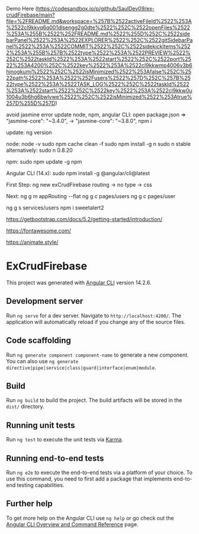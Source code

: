 Demo Here (https://codesandbox.io/p/github/SaulDev09/ex-crudFirebase/main?file=%2FREADME.md&workspace=%257B%2522activeFileId%2522%253A%2522cl9kkvq6q001dlsengg2g0dte%2522%252C%2522openFiles%2522%253A%255B%2522%252FREADME.md%2522%255D%252C%2522sidebarPanel%2522%253A%2522EXPLORER%2522%252C%2522gitSidebarPanel%2522%253A%2522COMMIT%2522%252C%2522sidekickItems%2522%253A%255B%257B%2522type%2522%253A%2522PREVIEW%2522%252C%2522taskId%2522%253A%2522start%2522%252C%2522port%2522%253A4200%252C%2522key%2522%253A%2522cl9kkwmp4006v3b6hjnogkumj%2522%252C%2522isMinimized%2522%253Afalse%252C%2522path%2522%253A%2522%252Fusers%2522%257D%252C%257B%2522type%2522%253A%2522TASK_LOG%2522%252C%2522taskId%2522%253A%2522start%2522%252C%2522key%2522%253A%2522cl9kkw0u1004u3b6hg6bwlywe%2522%252C%2522isMinimized%2522%253Atrue%257D%255D%257D)

avoid jasmine error update node, npm, angular CLI:
open package.json => "jasmine-core": "~3.4.0", -> "jasmine-core": "~3.8.0",
npm i

update:
ng version 

node:
node -v
sudo npm cache clean -f
sudo npm install -g n
sudo n stable
alternatively: sudo n 0.8.20

npm:
sudo npm update -g npm

Angular CLI (14.x):
sudo npm install -g @angular/cli@latest

First Step:
ng new exCrudFirebase
routing -> no
type -> css

Next:
ng g m appRouting --flat
ng g c pages/users
ng g c pages/user

ng g s services/users
npm i sweetalert2

https://getbootstrap.com/docs/5.2/getting-started/introduction/
    <link href="https://cdn.jsdelivr.net/npm/bootstrap@5.2.2/dist/css/bootstrap.min.css" rel="stylesheet" integrity="sha384-Zenh87qX5JnK2Jl0vWa8Ck2rdkQ2Bzep5IDxbcnCeuOxjzrPF/et3URy9Bv1WTRi" crossorigin="anonymous">

https://fontawesome.com/
	<script src="https://kit.fontawesome.com/8d37e4c24f.js" crossorigin="anonymous"></script>

https://animate.style/


# ExCrudFirebase

This project was generated with [Angular CLI](https://github.com/angular/angular-cli) version 14.2.6.

## Development server

Run `ng serve` for a dev server. Navigate to `http://localhost:4200/`. The application will automatically reload if you change any of the source files.

## Code scaffolding

Run `ng generate component component-name` to generate a new component. You can also use `ng generate directive|pipe|service|class|guard|interface|enum|module`.

## Build

Run `ng build` to build the project. The build artifacts will be stored in the `dist/` directory.

## Running unit tests

Run `ng test` to execute the unit tests via [Karma](https://karma-runner.github.io).

## Running end-to-end tests

Run `ng e2e` to execute the end-to-end tests via a platform of your choice. To use this command, you need to first add a package that implements end-to-end testing capabilities.

## Further help

To get more help on the Angular CLI use `ng help` or go check out the [Angular CLI Overview and Command Reference](https://angular.io/cli) page.
